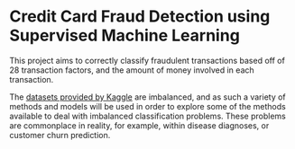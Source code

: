 # Credit Card Fraud Detection using Supervised Machine Learning

This project aims to correctly classify fraudulent transactions based off of 28 transaction factors, and the amount of
money involved in each transaction.

The [datasets provided by Kaggle](https://www.kaggle.com/mlg-ulb/creditcardfraud) are imbalanced, and as such a variety
of methods and models will be used in order to explore some of the methods available to deal with imbalanced
classification problems. These problems are commonplace in reality, for example, within disease diagnoses, or customer
churn prediction.

